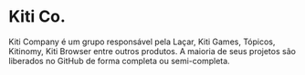 # Kiti Co.
Kiti Company é um grupo responsável pela Laçar, Kiti Games, Tópicos, Kitinomy, Kiti Browser entre outros produtos. A maioria de seus projetos são liberados no GitHub de forma completa ou semi-completa.
